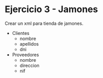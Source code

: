 # Ejercicio 3 - Jamones

Crear un xml para tienda de jamones.
- Clientes 
  - nombre
  - apellidos
  - dni
- Proveedores
  - nombre
  - direccion
  - nif

